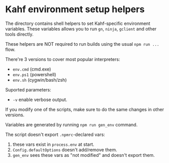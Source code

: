 # Kahf environment setup helpers

The directory contains shell helpers to set Kahf-specific environment
variables. These variables allows you to run `gn`, `ninja`, `gclient` and other
tools directly.

These helpers are NOT required to run builds using the usual `npm run ...` flow.

There're 3 versions to cover most popular interpreters:
- `env.cmd` (cmd.exe)
- `env.ps1` (powershell)
- `env.sh` (cygwin/bash/zsh)

Suported parameters:
- `-v` enable verbose output.

If you modify one of the scripts, make sure to do the same changes in other
versions.

Variables are generated by running `npm run gen_env` command.

The script doesn't export `.npmrc`-declared vars:
1. these vars exist in `process.env` at start.
2. `Config.defaultOptions` doesn't add/remove them.
3. `gen_env` sees these vars as "not modified" and doesn't export them.
